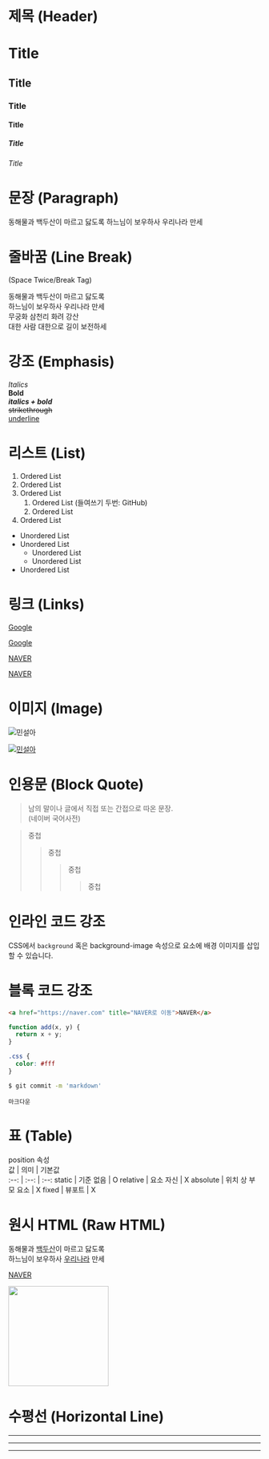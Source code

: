 # 제목 (Header)

# Title

## Title

### Title

#### Title

##### Title

###### Title

# 문장 (Paragraph)

동해물과 백두산이 마르고 닳도록
하느님이 보우하사 우리나라 만세

# 줄바꿈 (Line Break)

(Space Twice/Break Tag)

동해물과 백두산이 마르고 닳도록  
하느님이 보우하사 우리나라 만세  
무궁화 삼천리 화려 강산<br/>
대한 사람 대한으로 길이 보전하세

# 강조 (Emphasis)

_Italics_<br/>
**Bold**  
**_italics + bold_**  
~~strikethrough~~  
<u>underline</u>

# 리스트 (List)

1. Ordered List
1. Ordered List
1. Ordered List
   1. Ordered List (들여쓰기 두번: GitHub)
   1. Ordered List
1. Ordered List

- Unordered List
- Unordered List
  - Unordered List
  - Unordered List
- Unordered List

# 링크 (Links)

<a href="https://google.com">Google</a>

[Google](https://google.com)

<a href="https://naver.com" title="NAVER로 이동">NAVER</a>

[NAVER](https://naver.com "NAVER로 이동")

# 이미지 (Image)

![민설아](https://pds.joins.com/news/component/htmlphoto_mmdata/202009/28/a974c66a-8102-4a75-b69b-634b81f9c308.jpg)

[![민설아](https://pds.joins.com/news/component/htmlphoto_mmdata/202009/28/a974c66a-8102-4a75-b69b-634b81f9c308.jpg)](https://pds.joins.com/news/component/htmlphoto_mmdata/202009/28/a974c66a-8102-4a75-b69b-634b81f9c308.jpg)

# 인용문 (Block Quote)

> 남의 말이나 글에서 직접 또는 간접으로 따온 문장.  
> (네이버 국어사전)

> 중첩
>
> > 중첩
> >
> > > 중첩
> > >
> > > > 중첩

# 인라인 코드 강조

CSS에서 `background` 혹은 background-image 속성으로 요소에 배경 이미지를 삽입할 수 있습니다.

# 블록 코드 강조

```html
<a href="https://naver.com" title="NAVER로 이동">NAVER</a>
```

```javascript
function add(x, y) {
  return x + y;
}
```

```CSS
.css {
  color: #fff
}
```

```bash
$ git commit -m 'markdown'
```

```plaintext
마크다운
```

# 표 (Table)

position 속성  
값 | 의미 | 기본값  
:--: | :--: | :--:
static | 기준 없음 | O
relative | 요소 자신 | X
absolute | 위치 상 부모 요소 | X
fixed | 뷰포트 | X

# 원시 HTML (Raw HTML)

동해물과 <span style="text-decoration: underline;">백두산</span>이 마르고 닳도록<br/>
하느님이 보우하사 <u>우리나라</u> 만세

<a href="https://naver.com" title="NAVER로 이동" target="_blank">NAVER</a>

<img width="200" src="https://pds.joins.com/news/component/htmlphoto_mmdata/202009/28/a974c66a-8102-4a75-b69b-634b81f9c308.jpg">

# 수평선 (Horizontal Line)

---

---

---
